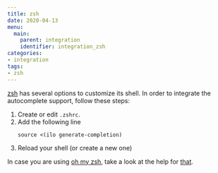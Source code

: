 ```yaml
---
title: zsh
date: 2020-04-13
menu:
  main:
    parent: integration
    identifier: integration_zsh
categories:
- integration
tags:
- zsh
---
```


[zsh](https://www.zsh.org/) has several options to customize its shell. In order to integrate the autocomplete support, follow these steps:

1. Create or edit `.zshrc`.
2. Add the following line
    ```shell script
    source <(ilo generate-completion)
    ```
3. Reload your shell (or create a new one)

In case you are using [oh my zsh](https://github.com/ohmyzsh/ohmyzsh), take a look at the help for [that](./oh-my-zsh).
